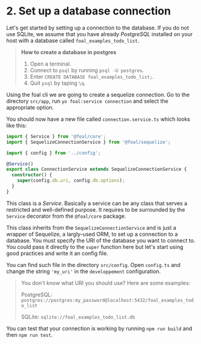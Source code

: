 # 2. Set up a database connection

Let's get started by setting up a connection to the database. If you do not use SQLite, we assume that you have already *PostgreSQL* <!--or *MySQL* -->installed on your host with a database called `foal_examples_todo_list`.

> **How to create a database in postgres**
>
> 1. Open a terminal.
> 2. Connect to `psql` by running `psql -U postgres`.
> 3. Enter `CREATE DATABASE foal_examples_todo_list;`.
> 4. Quit `psql` by taping `\q`.

<!--
> **How to create a database in mysql**
>
> 1. Open a terminal.
> 2. Connect to `mysql` by running `mysql -u root --password`.
> 3. Enter `CREATE DATABASE foal_examples_todo_list;`.
> 4. Quit `mysql` by taping `exit`.
-->

Using the foal cli we are going to create a sequelize connection. Go to the directory `src/app`, run `yo foal:service connection` and select the appropriate option.

You should now have a new file called `connection.service.ts` which looks like this:

```typescript
import { Service } from '@foal/core';
import { SequelizeConnectionService } from '@foal/sequelize';

import { config } from '../config';

@Service()
export class ConnectionService extends SequelizeConnectionService {
  constructor() {
    super(config.db.uri, config.db.options);
  }
}

```

This class is a *Service*. Basically a service can be any class that serves a restricted and well-defined purpose. It requires to be surrounded by the `Service` decorator from the `@foal/core` package.

This class inherits from the `SequelizeConnectionService` and is just a wrapper of Sequelize, a largly-used ORM, to set up a connection to a database. You must specify the URI of the database you want to connect to. You could pass it directly to the `super` function here but let's start using good practices and write it an config file.

You can find such file in the directory `src/config`. Open `config.ts` and change the string `'my_uri'` in the `developpement` configuration.

> You don't know what URI you should use? Here are some examples:
>
> PostgreSQL: `postgres://postgres:my_password@localhost:5432/foal_examples_todo_list`
>
> SQLite: `sqlite://foal_examples_todo_list.db`

<!--
>
> MySQL: `mysql://root:my_password@localhost:3306/foal_examples_todo_list`
-->

You can test that your connection is working by running `npm run build` and then `npm run test`.